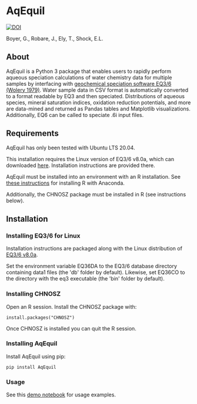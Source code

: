 # AqEquil

[![DOI](https://zenodo.org/badge/DOI/10.5281/zenodo.6382932.svg)](https://doi.org/10.5281/zenodo.6382932)

Boyer, G., Robare, J., Ely, T., Shock, E.L.

## About

AqEquil is a Python 3 package that enables users to rapidly perform aqueous speciation calculations of water chemistry data for multiple samples by interfacing with [geochemical speciation software EQ3/6](https://www-gs.llnl.gov/energy-homeland-security/geochemistry) [(Wolery 1979)](https://inis.iaea.org/collection/NCLCollectionStore/_Public/10/474/10474294.pdf). Water sample data in CSV format is automatically converted to a format readable by EQ3 and then speciated. Distributions of aqueous species, mineral saturation indices, oxidation reduction potentials, and more are data-mined and returned as Pandas tables and Matplotlib visualizations. Additionally, EQ6 can be called to speciate .6i input files.

## Requirements

AqEquil has only been tested with Ubuntu LTS 20.04.

This installation requires the Linux version of EQ3/6 v8.0a, which can downloaded [here](https://www-gs.llnl.gov/energy-homeland-security/geochemistry). Installation instructions are provided there.

AqEquil must be installed into an environment with an R installation. See [these instructions](https://docs.anaconda.com/anaconda/user-guide/tasks/using-r-language/) for installing R with Anaconda.

Additionally, the CHNOSZ package must be installed in R (see instructions below).

## Installation

### Installing EQ3/6 for Linux

Installation instructions are packaged along with the Linux distribution of [EQ3/6 v8.0a](https://www-gs.llnl.gov/energy-homeland-security/geochemistry).

Set the environment variable EQ36DA to the EQ3/6 database directory containing data1 files (the 'db' folder by default). Likewise, set EQ36CO to the directory with the eq3 executable (the 'bin' folder by default).

### Installing CHNOSZ

Open an R session. Install the CHNOSZ package with:

```install.packages("CHNOSZ")```

Once CHNOSZ is installed you can quit the R session.

### Installing AqEquil

Install AqEquil using pip:

```pip install AqEquil```

### Usage

See this [demo notebook](https://nbviewer.jupyter.org/github/worm-portal/WORM-Library/blob/master/3-Aqueous-Speciation/1-Introduction-to-Aq-Speciation/2-Intro-to-Multi-Aq-Speciation.ipynb) for usage examples.
